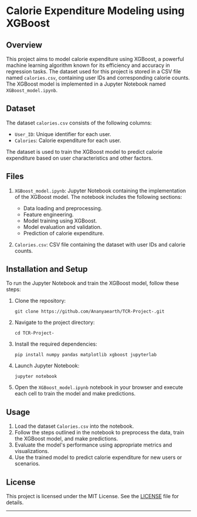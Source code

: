 # Calorie Expenditure Modeling using XGBoost

## Overview

This project aims to model calorie expenditure using XGBoost, a powerful machine learning algorithm known for its efficiency and accuracy in regression tasks. The dataset used for this project is stored in a CSV file named `calories.csv`, containing user IDs and corresponding calorie counts. The XGBoost model is implemented in a Jupyter Notebook named `XGBoost_model.ipynb`.

## Dataset

The dataset `calories.csv` consists of the following columns:

- `User_ID`: Unique identifier for each user.
- `Calories`: Calorie expenditure for each user.

The dataset is used to train the XGBoost model to predict calorie expenditure based on user characteristics and other factors.

## Files

1. `XGBoost_model.ipynb`: Jupyter Notebook containing the implementation of the XGBoost model. The notebook includes the following sections:
   - Data loading and preprocessing.
   - Feature engineering.
   - Model training using XGBoost.
   - Model evaluation and validation.
   - Prediction of calorie expenditure.

2. `Calories.csv`: CSV file containing the dataset with user IDs and calorie counts.

## Installation and Setup

To run the Jupyter Notebook and train the XGBoost model, follow these steps:

1. Clone the repository:

    ```
    git clone https://github.com/Ananyaearth/TCR-Project-.git
    ```

2. Navigate to the project directory:

    ```
    cd TCR-Project-
    ```

3. Install the required dependencies:

    ```
    pip install numpy pandas matplotlib xgboost jupyterlab
    ```

4. Launch Jupyter Notebook:

    ```
    jupyter notebook
    ```

5. Open the `XGBoost_model.ipynb` notebook in your browser and execute each cell to train the model and make predictions.

## Usage

1. Load the dataset `Calories.csv` into the notebook.
2. Follow the steps outlined in the notebook to preprocess the data, train the XGBoost model, and make predictions.
3. Evaluate the model's performance using appropriate metrics and visualizations.
4. Use the trained model to predict calorie expenditure for new users or scenarios.

## License

This project is licensed under the MIT License. See the [LICENSE](LICENSE) file for details.

---

